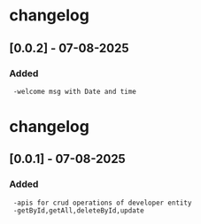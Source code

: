 # changelog
## [0.0.2] - 07-08-2025
### Added
     -welcome msg with Date and time

# changelog
## [0.0.1] - 07-08-2025
### Added
     -apis for crud operations of developer entity
     -getById,getAll,deleteById,update